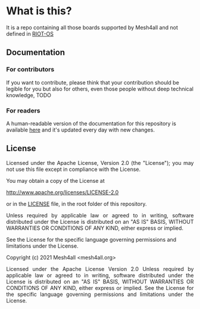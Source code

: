 # What is this?

It is a repo containing all those boards supported by Mesh4all and not defined in [RIOT-OS](https://github.com/RIOT-OS/RIOT)


## Documentation

### For contributors

If you want to contribute, please think that your contribution should be legible for you but also for others, even those people without deep technical knowledge, TODO

### For readers

A human-readable version of the documentation for this repository is available [here](https://mesh4all.github.io/boards) and it's updated every day with new changes.

## License

 <p align= "justify">Licensed under the Apache License, Version 2.0 (the "License"); you may not use this file except in compliance with the License.</p>

 You may obtain a copy of the License at

  http://www.apache.org/licenses/LICENSE-2.0

  or in the [LICENSE](LICENSE) file, in the root folder of this repository.

<p align= "justify">Unless required by applicable law or agreed to in writing, software distributed under the License is distributed on an "AS IS" BASIS, WITHOUT WARRANTIES OR CONDITIONS OF ANY KIND, either express or implied.</p>

See the License for the specific language governing permissions and limitations under the License.

Copyright (c) 2021 Mesh4all <mesh4all.org>

<p align= "justify">Licensed under the Apache License Version 2.0 Unless required by applicable law or agreed to in writing, software distributed under the License is distributed on an "AS IS" BASIS, WITHOUT WARRANTIES OR CONDITIONS OF ANY KIND, either express or implied. See the License for the specific language governing permissions and limitations under the License.</p>
